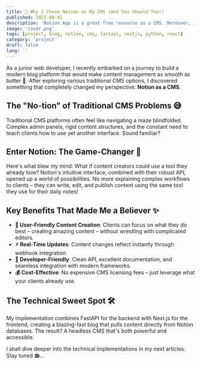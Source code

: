 ```yaml
---
title: 🚀 Why I Chose Notion as My CMS (And You Should Too!)
published: 2025-08-01
description: 'Notion App is a great free resource as a CMS. Moreover, it is a powerful tool that can be used easily by developers and regular clients to make dynamic content on the web.'
image: 'cover.png'
tags: [project, blog, notion, cms, fastapi, nextjs, python, react]
category: 'project'
draft: false 
lang: ''
---
```


As a junior web developer, I recently embarked on a journey to build a modern blog platform that would make content management as smooth as butter 🧈. After exploring various traditional CMS options, I discovered something that completely changed my perspective: **Notion as a CMS**.

## The "No-tion" of Traditional CMS Problems 😅

Traditional CMS platforms often feel like navigating a maze blindfolded. Complex admin panels, rigid content structures, and the constant need to teach clients how to use yet another interface. Sound familiar?

## Enter Notion: The Game-Changer 🎯

Here's what blew my mind: What if content creators could use a tool they already love? Notion's intuitive interface, combined with their robust API, opened up a world of possibilities. No more explaining complex workflows to clients – they can write, edit, and publish content using the same tool they use for their daily notes!

## Key Benefits That Made Me a Believer ✨

- **🎨 User-Friendly Content Creation**: Clients can focus on what they do best – creating amazing content – without wrestling with complicated editors.
- **⚡ Real-Time Updates**: Content changes reflect instantly through webhook integration.
- **🔧 Developer-Friendly**: Clean API, excellent documentation, and seamless integration with modern frameworks.
- **💰 Cost-Effective**: No expensive CMS licensing fees – just leverage what your clients already use.

## The Technical Sweet Spot 🛠️

My implementation combines FastAPI for the backend with Next.js for the frontend, creating a blazing-fast blog that pulls content directly from Notion databases. The result? A headless CMS that's both powerful and accessible.

I shall dive deeper into the technical implementations in my next articles. Stay tuned 📻...